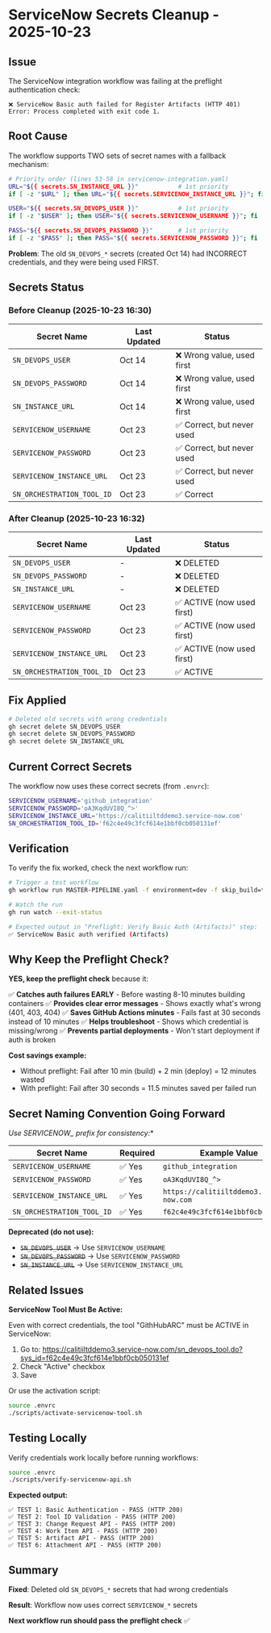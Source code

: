 # ServiceNow Secrets Cleanup - 2025-10-23

## Issue

The ServiceNow integration workflow was failing at the preflight authentication check:

```
❌ ServiceNow Basic auth failed for Register Artifacts (HTTP 401)
Error: Process completed with exit code 1.
```

## Root Cause

The workflow supports TWO sets of secret names with a fallback mechanism:

```bash
# Priority order (lines 53-58 in servicenow-integration.yaml)
URL="${{ secrets.SN_INSTANCE_URL }}"           # 1st priority
if [ -z "$URL" ]; then URL="${{ secrets.SERVICENOW_INSTANCE_URL }}"; fi  # 2nd priority

USER="${{ secrets.SN_DEVOPS_USER }}"           # 1st priority
if [ -z "$USER" ]; then USER="${{ secrets.SERVICENOW_USERNAME }}"; fi    # 2nd priority

PASS="${{ secrets.SN_DEVOPS_PASSWORD }}"       # 1st priority
if [ -z "$PASS" ]; then PASS="${{ secrets.SERVICENOW_PASSWORD }}"; fi   # 2nd priority
```

**Problem**: The old `SN_DEVOPS_*` secrets (created Oct 14) had INCORRECT credentials, and they were being used FIRST.

## Secrets Status

### Before Cleanup (2025-10-23 16:30)

| Secret Name | Last Updated | Status |
|-------------|--------------|--------|
| `SN_DEVOPS_USER` | Oct 14 | ❌ Wrong value, used first |
| `SN_DEVOPS_PASSWORD` | Oct 14 | ❌ Wrong value, used first |
| `SN_INSTANCE_URL` | Oct 14 | ❌ Wrong value, used first |
| `SERVICENOW_USERNAME` | Oct 23 | ✅ Correct, but never used |
| `SERVICENOW_PASSWORD` | Oct 23 | ✅ Correct, but never used |
| `SERVICENOW_INSTANCE_URL` | Oct 23 | ✅ Correct, but never used |
| `SN_ORCHESTRATION_TOOL_ID` | Oct 23 | ✅ Correct |

### After Cleanup (2025-10-23 16:32)

| Secret Name | Last Updated | Status |
|-------------|--------------|--------|
| `SN_DEVOPS_USER` | - | ❌ DELETED |
| `SN_DEVOPS_PASSWORD` | - | ❌ DELETED |
| `SN_INSTANCE_URL` | - | ❌ DELETED |
| `SERVICENOW_USERNAME` | Oct 23 | ✅ ACTIVE (now used first) |
| `SERVICENOW_PASSWORD` | Oct 23 | ✅ ACTIVE (now used first) |
| `SERVICENOW_INSTANCE_URL` | Oct 23 | ✅ ACTIVE (now used first) |
| `SN_ORCHESTRATION_TOOL_ID` | Oct 23 | ✅ ACTIVE |

## Fix Applied

```bash
# Deleted old secrets with wrong credentials
gh secret delete SN_DEVOPS_USER
gh secret delete SN_DEVOPS_PASSWORD
gh secret delete SN_INSTANCE_URL
```

## Current Correct Secrets

The workflow now uses these correct secrets (from `.envrc`):

```bash
SERVICENOW_USERNAME='github_integration'
SERVICENOW_PASSWORD='oA3KqdUVI8Q_^>'
SERVICENOW_INSTANCE_URL='https://calitiiltddemo3.service-now.com'
SN_ORCHESTRATION_TOOL_ID='f62c4e49c3fcf614e1bbf0cb050131ef'
```

## Verification

To verify the fix worked, check the next workflow run:

```bash
# Trigger a test workflow
gh workflow run MASTER-PIPELINE.yaml -f environment=dev -f skip_build=true

# Watch the run
gh run watch --exit-status

# Expected output in "Preflight: Verify Basic Auth (Artifacts)" step:
✅ ServiceNow Basic auth verified (Artifacts)
```

## Why Keep the Preflight Check?

**YES, keep the preflight check** because it:

✅ **Catches auth failures EARLY** - Before wasting 8-10 minutes building containers
✅ **Provides clear error messages** - Shows exactly what's wrong (401, 403, 404)
✅ **Saves GitHub Actions minutes** - Fails fast at 30 seconds instead of 10 minutes
✅ **Helps troubleshoot** - Shows which credential is missing/wrong
✅ **Prevents partial deployments** - Won't start deployment if auth is broken

**Cost savings example:**
- Without preflight: Fail after 10 min (build) + 2 min (deploy) = 12 minutes wasted
- With preflight: Fail after 30 seconds = 11.5 minutes saved per failed run

## Secret Naming Convention Going Forward

**Use SERVICENOW_* prefix for consistency:**

| Secret Name | Required | Example Value |
|-------------|----------|---------------|
| `SERVICENOW_USERNAME` | ✅ Yes | `github_integration` |
| `SERVICENOW_PASSWORD` | ✅ Yes | `oA3KqdUVI8Q_^>` |
| `SERVICENOW_INSTANCE_URL` | ✅ Yes | `https://calitiiltddemo3.service-now.com` |
| `SN_ORCHESTRATION_TOOL_ID` | ✅ Yes | `f62c4e49c3fcf614e1bbf0cb050131ef` |

**Deprecated (do not use):**
- ~~`SN_DEVOPS_USER`~~ → Use `SERVICENOW_USERNAME`
- ~~`SN_DEVOPS_PASSWORD`~~ → Use `SERVICENOW_PASSWORD`
- ~~`SN_INSTANCE_URL`~~ → Use `SERVICENOW_INSTANCE_URL`

## Related Issues

**ServiceNow Tool Must Be Active:**

Even with correct credentials, the tool "GithHubARC" must be ACTIVE in ServiceNow:

1. Go to: https://calitiiltddemo3.service-now.com/sn_devops_tool.do?sys_id=f62c4e49c3fcf614e1bbf0cb050131ef
2. Check "Active" checkbox
3. Save

Or use the activation script:
```bash
source .envrc
./scripts/activate-servicenow-tool.sh
```

## Testing Locally

Verify credentials work locally before running workflows:

```bash
source .envrc
./scripts/verify-servicenow-api.sh
```

**Expected output:**
```
✅ TEST 1: Basic Authentication - PASS (HTTP 200)
✅ TEST 2: Tool ID Validation - PASS (HTTP 200)
✅ TEST 3: Change Request API - PASS (HTTP 200)
✅ TEST 4: Work Item API - PASS (HTTP 200)
✅ TEST 5: Artifact API - PASS (HTTP 200)
✅ TEST 6: Attachment API - PASS (HTTP 200)
```

## Summary

**Fixed**: Deleted old `SN_DEVOPS_*` secrets that had wrong credentials

**Result**: Workflow now uses correct `SERVICENOW_*` secrets

**Next workflow run should pass the preflight check** ✅
